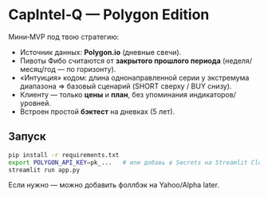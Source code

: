 # CapIntel‑Q — Polygon Edition

Мини‑MVP под твою стратегию:
- Источник данных: **Polygon.io** (дневные свечи).
- Пивоты Фибо считаются от **закрытого прошлого периода** (неделя/месяц/год — по горизонту).
- «Интуиция» кодом: длина однонаправленной серии у экстремума диапазона => базовый сценарий (SHORT сверху / BUY снизу).
- Клиенту — только **цены** и **план**, без упоминания индикаторов/уровней.
- Встроен простой **бэктест** на дневках (5 лет).

## Запуск
```bash
pip install -r requirements.txt
export POLYGON_API_KEY=pk_...   # или добавь в Secrets на Streamlit Cloud
streamlit run app.py
```

Если нужно — можно добавить фоллбэк на Yahoo/Alpha later.
